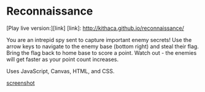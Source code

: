 # Reconnaissance

[Play live version:][link]
[link]: http://kithaca.github.io/reconnaissance/

You are an intrepid spy sent to capture important enemy secrets! Use the arrow keys to navigate to the enemy base (bottom right) and steal their flag. Bring the flag back to home base to score a point. Watch out - the enemies will get faster as your point count increases.

Uses JavaScript, Canvas, HTML, and CSS.

[screenshot](withFlag.png)
